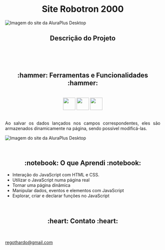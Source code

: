 # <h1 align="center">Site Robotron 2000</h1>

![Imagem do site da AluraPlus Desktop](./layout/Mochila_viagem.png)

<h2 align="center"> Descrição do Projeto </h2>
<br>
<p align="justify">
    
</p>
<br>

<h2 align="center"> :hammer:  Ferramentas e Funcionalidades  :hammer: </h2>
<br>
<div align="center">
<img src="https://cdn.jsdelivr.net/gh/devicons/devicon/icons/css3/css3-original.svg" with="40" height="40">
<img src="https://cdn.jsdelivr.net/gh/devicons/devicon/icons/html5/html5-original.svg" with="40" height="40">
<img src="https://cdn.jsdelivr.net/gh/devicons/devicon/icons/javascript/javascript-original.svg" with="40" height="40">      </div>

<br>

<p align="justify">
Ao salvar os dados lançados nos campos correspondentes, eles são armazenados dinamicamente na página, sendo possível modificá-las.<br>
</p>

![Imagem do site da AluraPlus Desktop](./layout/Site_Mochila_com_dados.png)

<br>
          
<h2 align="center"> :notebook:  O que Aprendi  :notebook:</h2>

 - Interação do JavaScript com HTML e CSS.
 - Utilizar o JavaScript numa página real
 - Tornar uma página dinâmica
 - Manipular dados, eventos e elementos com JavaScript
 - Explorar, criar e declarar funções no JavaScript
 
<br>
 
<h2 align="center"> :heart:  Contato  :heart:</h2>
<br>

regothardo@gmail.com
